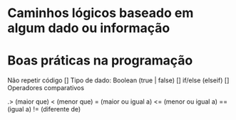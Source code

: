 # Caminhos lógicos baseado em algum dado ou informação

# Boas práticas na programação

Não repetir código
[] Tipo de dado: Boolean (true | false)
[] if/else (elseif)
[] Operadores comparativos

.> (maior que)
< (menor que)
= (maior ou igual a)
<= (menor ou igual a)
== (igual a)
!= (diferente de)
